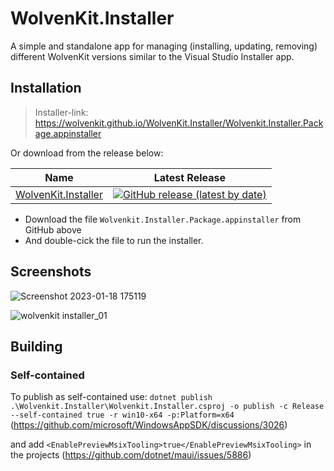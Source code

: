 # WolvenKit.Installer
A simple and standalone app for managing (installing, updating, removing) different WolvenKit versions similar to the Visual Studio Installer app.

## Installation

> Installer-link: https://wolvenkit.github.io/WolvenKit.Installer/Wolvenkit.Installer.Package.appinstaller

Or download from the release below:

| Name | Latest Release  |
| ------- | ------------ |
| [WolvenKit.Installer](https://github.com/WolvenKit/WolvenKit.Installer/releases/latest/) | [![GitHub release (latest by date)](https://img.shields.io/github/v/release/WolvenKit/WolvenKit.Installer)](https://github.com/WolvenKit/WolvenKit.Installer/releases/latest) | 

- Download the file `Wolvenkit.Installer.Package.appinstaller` from GitHub above
- And double-cick the file to run the installer.

## Screenshots

![Screenshot 2023-01-18 175119](https://user-images.githubusercontent.com/37657287/213275734-c8a4c0af-d0c0-4301-a635-261b3b6c7366.png)

![wolvenkit installer_01](https://user-images.githubusercontent.com/37657287/212540284-50a43778-8adf-4e26-92bd-397ca8380e6c.png)

## Building

### Self-contained
To publish as self-contained use:
`dotnet publish .\Wolvenkit.Installer\Wolvenkit.Installer.csproj -o publish -c Release --self-contained true -r win10-x64 -p:Platform=x64` (https://github.com/microsoft/WindowsAppSDK/discussions/3026)

and add 
`<EnablePreviewMsixTooling>true</EnablePreviewMsixTooling>` in the projects (https://github.com/dotnet/maui/issues/5886)
